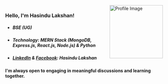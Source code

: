 <img align="right" width="170" src="https://user-images.githubusercontent.com/74038190/216656944-f8c1b44e-493b-487f-87be-6cfe6a1a3374.gif" alt="Profile Image" />

### Hello, I'm Hasindu Lakshan!
- ##### BSE (UG)
- ##### Technology: MERN Stack (MongoDB, Express.js, React.js, Node.js) & Python
- ##### [**LinkedIn**](https://www.linkedin.com/in/hasindulakshan/) & [**Facebook**](https://www.facebook.com/hasindu.lakshan.1272): Hasindu Lakshan

#### I'm always open to engaging in meaningful discussions and learning together.
